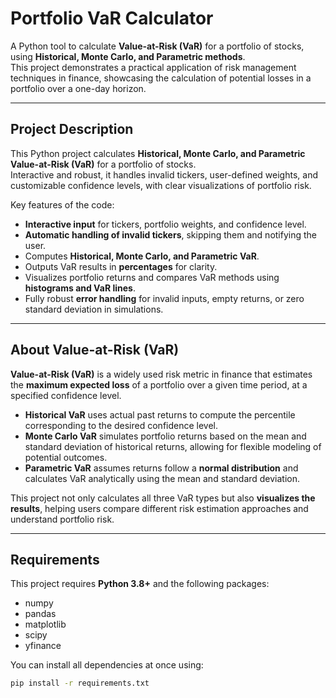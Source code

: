 # Portfolio VaR Calculator

A Python tool to calculate **Value-at-Risk (VaR)** for a portfolio of stocks, using **Historical, Monte Carlo, and Parametric methods**.  
This project demonstrates a practical application of risk management techniques in finance, showcasing the calculation of potential losses in a portfolio over a one-day horizon.

---

## Project Description

This Python project calculates **Historical, Monte Carlo, and Parametric Value-at-Risk (VaR)** for a portfolio of stocks.  
Interactive and robust, it handles invalid tickers, user-defined weights, and customizable confidence levels, with clear visualizations of portfolio risk.

Key features of the code:

- **Interactive input** for tickers, portfolio weights, and confidence level.
- **Automatic handling of invalid tickers**, skipping them and notifying the user.
- Computes **Historical, Monte Carlo, and Parametric VaR**.
- Outputs VaR results in **percentages** for clarity.
- Visualizes portfolio returns and compares VaR methods using **histograms and VaR lines**.
- Fully robust **error handling** for invalid inputs, empty returns, or zero standard deviation in simulations.

---

## About Value-at-Risk (VaR)

**Value-at-Risk (VaR)** is a widely used risk metric in finance that estimates the **maximum expected loss** of a portfolio over a given time period, at a specified confidence level.  

- **Historical VaR** uses actual past returns to compute the percentile corresponding to the desired confidence level.  
- **Monte Carlo VaR** simulates portfolio returns based on the mean and standard deviation of historical returns, allowing for flexible modeling of potential outcomes.  
- **Parametric VaR** assumes returns follow a **normal distribution** and calculates VaR analytically using the mean and standard deviation.  

This project not only calculates all three VaR types but also **visualizes the results**, helping users compare different risk estimation approaches and understand portfolio risk.

---

## Requirements

This project requires **Python 3.8+** and the following packages:

- numpy  
- pandas  
- matplotlib  
- scipy  
- yfinance  

You can install all dependencies at once using:

```bash
pip install -r requirements.txt
